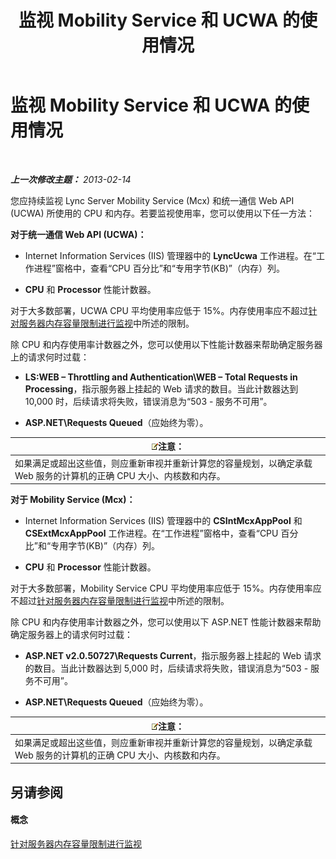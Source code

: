 ﻿---
title: 监视 Mobility Service 和 UCWA 的使用情况
TOCTitle: 监视 Mobility Service 和 UCWA 的使用情况
ms:assetid: 8389b37a-ca3e-4047-8b51-85bc07da87e8
ms:mtpsurl: https://technet.microsoft.com/zh-cn/library/Hh690025(v=OCS.15)
ms:contentKeyID: 49313455
ms.date: 05/19/2016
mtps_version: v=OCS.15
ms.translationtype: HT
---

# 监视 Mobility Service 和 UCWA 的使用情况

 

_**上一次修改主题：** 2013-02-14_

您应持续监视 Lync Server Mobility Service (Mcx) 和统一通信 Web API (UCWA) 所使用的 CPU 和内存。若要监视使用率，您可以使用以下任一方法：

**对于统一通信 Web API (UCWA)：**

  - Internet Information Services (IIS) 管理器中的 **LyncUcwa** 工作进程。在“工作进程”窗格中，查看“CPU 百分比”和“专用字节(KB)”（内存）列。

  - **CPU** 和 **Processor** 性能计数器。

对于大多数部署，UCWA CPU 平均使用率应低于 15%。内存使用率应不超过[针对服务器内存容量限制进行监视](lync-server-2013-monitoring-for-server-memory-capacity-limits.md)中所述的限制。

除 CPU 和内存使用率计数器之外，您可以使用以下性能计数器来帮助确定服务器上的请求何时过载：

  - **LS:WEB – Throttling and Authentication\\WEB – Total Requests in Processing**，指示服务器上挂起的 Web 请求的数目。当此计数器达到 10,000 时，后续请求将失败，错误消息为“503 - 服务不可用”。

  - **ASP.NET\\Requests Queued**（应始终为零）。

<table>
<thead>
<tr class="header">
<th><img src="images/Dn783119.note(OCS.15).gif" title="note" alt="note" />注意：</th>
</tr>
</thead>
<tbody>
<tr class="odd">
<td>如果满足或超出这些值，则应重新审视并重新计算您的容量规划，以确定承载 Web 服务的计算机的正确 CPU 大小、内核数和内存。</td>
</tr>
</tbody>
</table>


**对于 Mobility Service (Mcx)：**

  - Internet Information Services (IIS) 管理器中的 **CSIntMcxAppPool** 和 **CSExtMcxAppPool** 工作进程。在“工作进程”窗格中，查看“CPU 百分比”和“专用字节(KB)”（内存）列。

  - **CPU** 和 **Processor** 性能计数器。

对于大多数部署，Mobility Service CPU 平均使用率应低于 15%。内存使用率应不超过[针对服务器内存容量限制进行监视](lync-server-2013-monitoring-for-server-memory-capacity-limits.md)中所述的限制。

除 CPU 和内存使用率计数器之外，您可以使用以下 ASP.NET 性能计数器来帮助确定服务器上的请求何时过载：

  - **ASP.NET v2.0.50727\\Requests Current**，指示服务器上挂起的 Web 请求的数目。当此计数器达到 5,000 时，后续请求将失败，错误消息为“503 - 服务不可用”。

  - **ASP.NET\\Requests Queued**（应始终为零）。

<table>
<thead>
<tr class="header">
<th><img src="images/Dn783119.note(OCS.15).gif" title="note" alt="note" />注意：</th>
</tr>
</thead>
<tbody>
<tr class="odd">
<td>如果满足或超出这些值，则应重新审视并重新计算您的容量规划，以确定承载 Web 服务的计算机的正确 CPU 大小、内核数和内存。</td>
</tr>
</tbody>
</table>


## 另请参阅

#### 概念

[针对服务器内存容量限制进行监视](lync-server-2013-monitoring-for-server-memory-capacity-limits.md)


